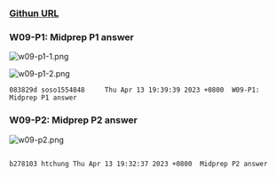### [Githun URL](https://github.com/soso1554848/1112-1N-js-demo-211410831.git)

### W09-P1: Midprep P1 answer

![w09-p1-1.png](https://mfwasdjpuvjgzkkjlnrx.supabase.co/storage/v1/object/sign/demo-31/w09/w09-p1-1.png?token=eyJhbGciOiJIUzI1NiIsInR5cCI6IkpXVCJ9.eyJ1cmwiOiJkZW1vLTMxL3cwOS93MDktcDEtMS5wbmciLCJpYXQiOjE2ODEzODU4OTgsImV4cCI6MTcxMjkyMTg5OH0.CMgCxkSglfsxzS6evQoIwDRD8CZpjxq7cRNF9YUmBVY&t=2023-04-13T11%3A38%3A18.759Z)

![w09-p1-2.png](https://mfwasdjpuvjgzkkjlnrx.supabase.co/storage/v1/object/sign/demo-31/w09/w09-p1-2.png?token=eyJhbGciOiJIUzI1NiIsInR5cCI6IkpXVCJ9.eyJ1cmwiOiJkZW1vLTMxL3cwOS93MDktcDEtMi5wbmciLCJpYXQiOjE2ODEzODU4NzcsImV4cCI6MTcxMjkyMTg3N30.cIeBMlSZMb6RRRdXpcxAWVIsEmtKi40c7WKF7iCyWJU&t=2023-04-13T11%3A37%3A58.016Z)

```
083829d soso1554848     Thu Apr 13 19:39:39 2023 +0800  W09-P1: Midprep P1 answer
```

### W09-P2: Midprep P2 answer

![w09-p2.png](https://erogcveccbzsyhbgputf.supabase.co/storage/v1/object/public/demo-xx/md_1N_img/w09-2.png)

```

b278103 htchung Thu Apr 13 19:32:37 2023 +0800  Midprep P2 answer

```

